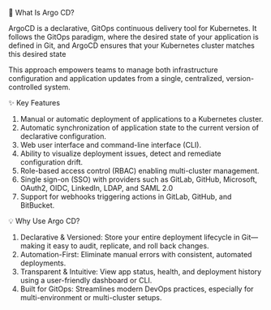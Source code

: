 📌 What Is Argo CD?

ArgoCD is a declarative, GitOps continuous delivery tool for Kubernetes. 
It follows the GitOps paradigm, where the desired state of your application is defined in Git, and ArgoCD ensures that your Kubernetes cluster matches this desired state

This approach empowers teams to manage both infrastructure configuration and application updates from a single, centralized, version-controlled system.

✨ Key Features

1. Manual or automatic deployment of applications to a Kubernetes cluster.
2. Automatic synchronization of application state to the current version of declarative configuration.
3. Web user interface and command-line interface (CLI).
4. Ability to visualize deployment issues, detect and remediate configuration drift.
5. Role-based access control (RBAC) enabling multi-cluster management.
6. Single sign-on (SSO) with providers such as GitLab, GitHub, Microsoft, OAuth2,  OIDC, LinkedIn, LDAP, and SAML 2.0
7. Support for webhooks triggering actions in GitLab, GitHub, and BitBucket.



💡 Why Use Argo CD?

1. Declarative & Versioned: Store your entire deployment lifecycle in Git—making it easy to audit, replicate, and roll back changes.
2. Automation-First: Eliminate manual errors with consistent, automated deployments.
3. Transparent & Intuitive: View app status, health, and deployment history using a user-friendly dashboard or CLI.
4. Built for GitOps: Streamlines modern DevOps practices, especially for multi-environment or multi-cluster setups.



